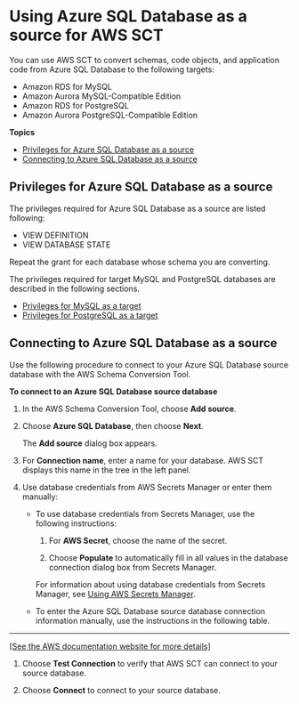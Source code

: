 # Using Azure SQL Database as a source for AWS SCT<a name="CHAP_Source.AzureSQL"></a>

You can use AWS SCT to convert schemas, code objects, and application code from Azure SQL Database to the following targets: 
+ Amazon RDS for MySQL
+ Amazon Aurora MySQL\-Compatible Edition
+ Amazon RDS for PostgreSQL
+ Amazon Aurora PostgreSQL\-Compatible Edition

**Topics**
+ [Privileges for Azure SQL Database as a source](#CHAP_Source.AzureSQL.Permissions)
+ [Connecting to Azure SQL Database as a source](#CHAP_Source.AzureSQL.Connecting)

## Privileges for Azure SQL Database as a source<a name="CHAP_Source.AzureSQL.Permissions"></a>

The privileges required for Azure SQL Database as a source are listed following: 
+ VIEW DEFINITION 
+ VIEW DATABASE STATE 

Repeat the grant for each database whose schema you are converting\. 

The privileges required for target MySQL and PostgreSQL databases are described in the following sections\.
+ [Privileges for MySQL as a target](CHAP_Source.SQLServer.ToMySQL.md#CHAP_Source.SQLServer.ToMySQL.ConfigureTarget) 
+ [Privileges for PostgreSQL as a target](CHAP_Source.SQLServer.ToPostgreSQL.md#CHAP_Source.SQLServer.ToPostgreSQL.ConfigurePostgreSQL) 

## Connecting to Azure SQL Database as a source<a name="CHAP_Source.AzureSQL.Connecting"></a>

Use the following procedure to connect to your Azure SQL Database source database with the AWS Schema Conversion Tool\. 

**To connect to an Azure SQL Database source database**

1. In the AWS Schema Conversion Tool, choose **Add source**\. 

1. Choose **Azure SQL Database**, then choose **Next**\. 

   The **Add source** dialog box appears\.

1. For **Connection name**, enter a name for your database\. AWS SCT displays this name in the tree in the left panel\. 

1. Use database credentials from AWS Secrets Manager or enter them manually:
   + To use database credentials from Secrets Manager, use the following instructions:

     1. For **AWS Secret**, choose the name of the secret\.

     1. Choose **Populate** to automatically fill in all values in the database connection dialog box from Secrets Manager\.

     For information about using database credentials from Secrets Manager, see [Using AWS Secrets Manager](CHAP_UserInterface.md#CHAP_UserInterface.SecretsManager)\.
   + To enter the Azure SQL Database source database connection information manually, use the instructions in the following table\.  
****    
[\[See the AWS documentation website for more details\]](http://docs.aws.amazon.com/SchemaConversionTool/latest/userguide/CHAP_Source.AzureSQL.html)

1. Choose **Test Connection** to verify that AWS SCT can connect to your source database\. 

1. Choose **Connect** to connect to your source database\.